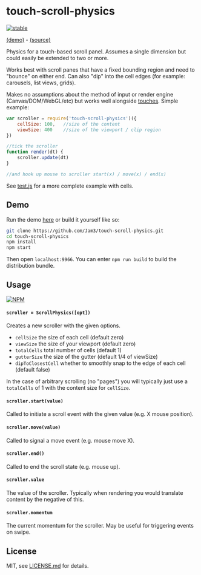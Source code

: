 # touch-scroll-physics

[![stable](http://badges.github.io/stability-badges/dist/stable.svg)](http://github.com/badges/stability-badges)

[(demo)](http://jam3.github.io/touch-scroll-physics) - [(source)](test.js)

Physics for a touch-based scroll panel. Assumes a single dimension but could easily be extended to two or more.

Works best with scroll panes that have a fixed bounding region and need to "bounce" on either end. Can also "dip" into the cell edges (for example: carousels, list views, grids).

Makes no assumptions about the method of input or render engine (Canvas/DOM/WebGL/etc) but works well alongside [touches](https://github.com/Jam3/touches). Simple example:

```js
var scroller = require('touch-scroll-physics')({
    cellSize: 100,   //size of the content
    viewSize: 400    //size of the viewport / clip region 
})

//tick the scroller 
function render(dt) {
    scroller.update(dt)
}

//and hook up mouse to scroller start(x) / move(x) / end(x) 
```

See [test.js](test.js) for a more complete example with cells.

## Demo

Run the demo [here](http://jam3.github.io/touch-scroll-physics) or build it yourself like so:

```sh
git clone https://github.com/Jam3/touch-scroll-physics.git
cd touch-scroll-physics
npm install
npm start
```

Then open `localhost:9966`. You can enter `npm run build` to build the distribution bundle.

## Usage

[![NPM](https://nodei.co/npm/touch-scroll-physics.png)](https://www.npmjs.com/package/touch-scroll-physics)

#### `scroller = ScrollPhysics([opt])`

Creates a new scroller with the given options. 

- `cellSize` the size of each cell (default zero)
- `viewSize` the size of your viewport (default zero)
- `totalCells` total number of cells (default 1)
- `gutterSize` the size of the gutter (default 1/4 of viewSize)
- `dipToClosestCell` whether to smoothly snap to the edge of each cell (default false)

In the case of arbitrary scrolling (no "pages") you will typically just use a `totalCells` of 1 with the content size for `cellSize`. 

#### `scroller.start(value)`

Called to initiate a scroll event with the given value (e.g. X mouse position).

#### `scroller.move(value)`

Called to signal a move event (e.g. mouse move X).

#### `scroller.end()`

Called to end the scroll state (e.g. mouse up).

#### `scroller.value`

The value of the scroller. Typically when rendering you would translate content by the negative of this.

#### `scroller.momentum`

The current momentum for the scroller. May be useful for triggering events on swipe.

## License

MIT, see [LICENSE.md](http://github.com/Jam3/touch-scroll-physics/blob/master/LICENSE.md) for details.

